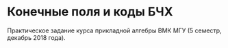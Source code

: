 # Конечные поля и коды БЧХ

Практическое задание курса прикладной алгебры ВМК МГУ (5 семестр, декабрь 2018 года).
